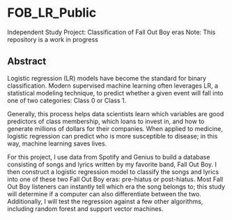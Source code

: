 # FOB_LR_Public
Independent Study Project: Classification of Fall Out Boy eras
Note: This repository is a work in progress

## Abstract

Logistic regression (LR) models have become the standard for binary classification. Modern supervised machine learning often leverages LR, a statistical modeling technique, to predict whether a given event will fall into one of two categories: Class 0 or Class 1.

Generally, this process helps data scientists learn which variables are good predictors of class membership, which loans to invest in, and how to generate millions of dollars for their companies. When applied to medicine, logistic regression can predict who is more susceptible to disease; in this way, machine learning saves lives. 

For this project, I use data from Spotify and Genius to build a database consisting of songs and lyrics written by my favorite band, Fall Out Boy. I then construct a logistic regression model to classify the songs and lyrics into one of these two Fall Out Boy eras: pre-hiatus or post-hiatus. Most Fall Out Boy listeners can instantly tell which era the song belongs to; this study will determine if a computer can also differentiate between the two. Additionally, I will test the regression against a few other algorithms, including random forest and support vector machines.
